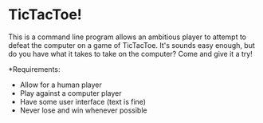 # TicTacToe!

This is a command line program allows an ambitious player to attempt to defeat the computer on a game of TicTacToe. It's sounds easy enough, but do you have what it takes to take on the computer? Come and give it a try!

*Requirements:
- Allow for a human player
- Play against a computer player
- Have some user interface (text is fine)
- Never lose and win whenever possible
